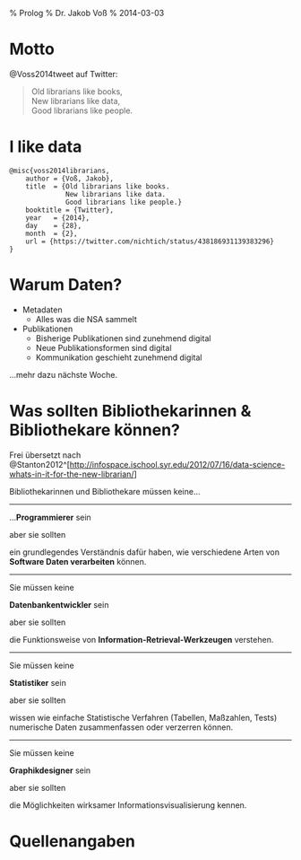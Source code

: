 % Prolog
% Dr. Jakob Voß
% 2014-03-03

# Motto

@Voss2014tweet auf Twitter:

> Old librarians like books,\
  New librarians like data,\
  Good librarians like people.

# I like data

```
@misc{voss2014librarians,
    author = {Voß, Jakob},
    title  = {Old librarians like books. 
              New librarians like data. 
              Good librarians like people.}
    booktitle = {Twitter},
    year   = {2014},
    day    = {28},
    month  = {2},
    url = {https://twitter.com/nichtich/status/438186931139383296}
}
```

# Warum Daten?

* Metadaten
    * Alles was die NSA sammelt
* Publikationen
    * Bisherige Publikationen sind zunehmend digital
    * Neue Publikationsformen sind digital
    * Kommunikation geschieht zunehmend digital

...mehr dazu nächste Woche.

# Was sollten Bibliothekarinnen & Bibliothekare können?

Frei übersetzt nach
@Stanton2012^[<http://infospace.ischool.syr.edu/2012/07/16/data-science-whats-in-it-for-the-new-librarian/>]

Bibliothekarinnen und Bibliothekare müssen keine...

---

...**Programmierer** sein

aber sie sollten

ein grundlegendes Verständnis dafür haben, wie verschiedene Arten von
**Software Daten verarbeiten** können.

---

Sie müssen keine

**Datenbankentwickler** sein

aber sie sollten

die Funktionsweise von **Information-Retrieval-Werkzeugen** verstehen.

---

Sie müssen keine

**Statistiker** sein

aber sie sollten

wissen wie einfache Statistische Verfahren (Tabellen, Maßzahlen, Tests)
numerische Daten zusammenfassen oder verzerren können.

---

Sie müssen keine

**Graphikdesigner** sein

aber sie sollten

die Möglichkeiten wirksamer Informationsvisualisierung kennen.

# Quellenangaben
